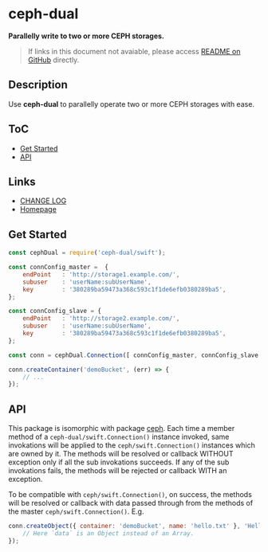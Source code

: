 #	ceph-dual
__Parallelly write to two or more CEPH storages.__

>	If links in this document not avaiable, please access [README on GitHub](./README.md) directly.

##  Description

Use __ceph-dual__ to parallelly operate two or more CEPH storages with ease.

##	ToC

*	[Get Started](#get-started)
*	[API](#api)

##	Links

*	[CHANGE LOG](./CHANGELOG.md)
*	[Homepage](https://github.com/YounGoat/nodejs.ceph-dual)

##	Get Started

```javascript
const cephDual = require('ceph-dual/swift');

const connConfig_master =  {
    endPoint   : 'http://storage1.example.com/',
    subuser    : 'userName:subUserName',
    key        : '380289ba59473a368c593c1f1de6efb0380289ba5',
};

const connConfig_slave = {
    endPoint   : 'http://storage2.example.com/',
    subuser    : 'userName:subUserName',
    key        : '380289ba59473a368c593c1f1de6efb0380289ba5',
};

const conn = cephDual.Connection([ connConfig_master, connConfig_slave ]);

conn.createContainer('demoBucket', (err) => {
    // ...
});
```

##	API

This package is isomorphic with package [ceph](https://www.npmjs.com/package/ceph). Each time a member method of a `ceph-dual/swift.Connection()` instance invoked, same invokations will be applied to the `ceph/swift.Connection()` instances which are owned by it. The methods will be resolved or callback WITHOUT exception only if all the sub invokations succeeds. If any of the sub invokations fails, the methods will be rejected or callback WITH an exception. 

To be compatible with `ceph/swift.Connection()`, on success, the methods will be resolved or callback with data passed through from the methods of the master `ceph/swift.Connection()`. E.g.

```javascript
conn.createObject({ container: 'demoBucket', name: 'hello.txt' }, 'Hello Ching!', (err, data) => {
    // Here `data` is an Object instead of an Array.
});
```